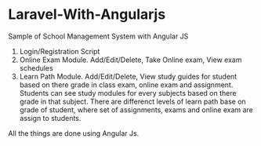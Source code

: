 # Laravel-With-Angularjs

Sample of School Management System with Angular JS
1. Login/Registration Script
2. Online Exam Module. Add/Edit/Delete, Take Online exam, View exam schedules
3. Learn Path Module. Add/Edit/Delete, View study guides for student based on there grade in class exam, online exam and assignment.
   Students can see study modules for every subjects based on there grade in that subject. There are differenct levels of learn path base
   on grade of student, where set of assignments, exams and online exam are assign to students.
   
 All the things are done using Angular Js.
   
